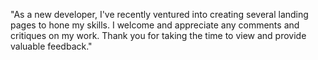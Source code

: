 "As a new developer, I've recently ventured into creating several landing pages to hone my skills. I welcome and appreciate any comments and critiques on my work. Thank you for taking the time to view and provide valuable feedback."






